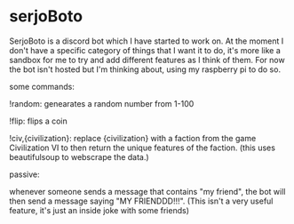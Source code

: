 # serjoBoto

SerjoBoto is a discord bot which I have started to work on. At the moment I don't have a specific category of things that I want it to do, 
it's more like a sandbox for me to try and add different features as I think of them. For now the bot isn't hosted but I'm thinking about,
using my raspberry pi to do so.

some commands:

!random: genearates a random number from 1-100 

!flip: flips a coin 

!civ,{civilization}: replace {civilization} with a faction from the game Civilization VI to then return the unique features of the faction.
(this uses beautifulsoup to webscrape the data.) 


passive:

whenever someone sends a message that contains "my friend", the bot will then send a message saying "MY FRIENDDD!!!". (This isn't a very 
useful feature, it's just an inside joke with some friends)
